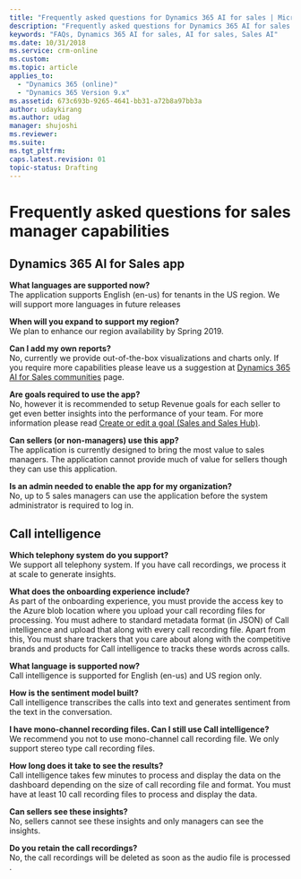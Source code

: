 ```yaml
---
title: "Frequently asked questions for Dynamics 365 AI for sales | MicrosoftDocs"
description: "Frequently asked questions for Dynamics 365 AI for sales app"
keywords: "FAQs, Dynamics 365 AI for sales, AI for sales, Sales AI"
ms.date: 10/31/2018
ms.service: crm-online
ms.custom: 
ms.topic: article
applies_to:
  - "Dynamics 365 (online)"
  - "Dynamics 365 Version 9.x"
ms.assetid: 673c693b-9265-4641-bb31-a72b8a97bb3a
author: udaykirang
ms.author: udag
manager: shujoshi
ms.reviewer: 
ms.suite: 
ms.tgt_pltfrm: 
caps.latest.revision: 01
topic-status: Drafting
---
```


# Frequently asked questions for sales manager capabilities

## Dynamics 365 AI for Sales app

**What languages are supported now?​**<br>
The application supports English (en-us) for tenants in the US region. We will support more languages in future releases

**When will you expand to support my region?**<br>
We plan to enhance our region availability by Spring 2019.

**Can I add my own reports?**<br>
No, currently we provide out-of-the-box visualizations and charts only. If you require more capabilities please leave us a suggestion at [Dynamics 365 AI for Sales communities](https://aka.ms/aisalescommunities) page.

**Are goals required to use the app?**<br>
No, however it is recommended to setup Revenue goals for each seller to get even better insights into the performance of your team. For more information please read [Create or edit a goal (Sales and Sales Hub)](/dynamics365/customer-engagement/sales-enterprise/create-edit-goal-sales).

**Can sellers (or non-managers) use this app?**<br>
The application is currently designed to bring the most value to sales managers. The application cannot provide much of value for sellers though they can use this application.

**Is an admin needed to enable the app for my organization?**<br>
No, up to 5 sales managers can use the application before the system administrator is required to log in.

## Call intelligence

**Which telephony system do you support?​**<br>
We support all telephony system. If you have call recordings, we process it at scale to generate insights​.

**What does the onboarding experience include?​** <br>
As part of the onboarding experience, you must provide the access key to the Azure blob location where you upload your call recording files for processing. You must adhere to standard metadata format (in JSON) of Call intelligence and upload that along with every call recording file. Apart from this, You must share trackers that you care about along with the competitive brands and products for Call intelligence to tracks these words across calls.

**What language is supported now?​**<br>
Call intelligence is supported for English (en-us) and US region only.​

**How is the sentiment model built?**<br>
Call intelligence transcribes the calls into text and generates sentiment from the text in the conversation.

**I have mono-channel recording files. Can I still use Call intelligence?​**<br>
We recommend you not to use mono-channel call recording file. We only support stereo type call recording files.

**How long does it take to see the results?​**<br>
Call intelligence takes few minutes to process and display the data on the dashboard depending on the size of call recording file and format. You must have at least 10 call recording files to process and display the data.

**Can sellers see these insights?**<br>
No, sellers cannot see these insights and only managers can see the insights.

**Do you retain the call recordings?​**<br>
No, the call recordings will be deleted as soon as the audio file is processed​.